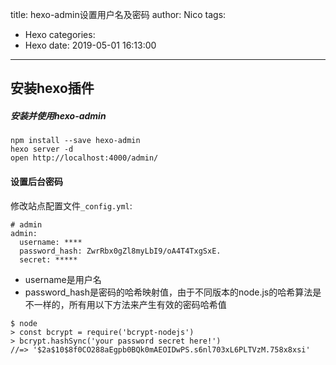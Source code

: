 title: hexo-admin设置用户名及密码
author: Nico
tags:
  - Hexo
categories:
  - Hexo
date: 2019-05-01 16:13:00
---
## 安装hexo插件
##### 安装并使用hexo-admin
```
npm install --save hexo-admin
hexo server -d
open http://localhost:4000/admin/
```
#### 设置后台密码
修改站点配置文件`_config.yml`:
```
# admin
admin:
  username: ****
  password_hash: ZwrRbx0gZl8myLbI9/oA4T4TxgSxE.
  secret: *****
```
- username是用户名
- password_hash是密码的哈希映射值，由于不同版本的node.js的哈希算法是不一样的，所有用以下方法来产生有效的密码哈希值
```
$ node
> const bcrypt = require('bcrypt-nodejs')
> bcrypt.hashSync('your password secret here!')
//=> '$2a$10$8f0CO288aEgpb0BQk0mAEOIDwPS.s6nl703xL6PLTVzM.758x8xsi'
```
